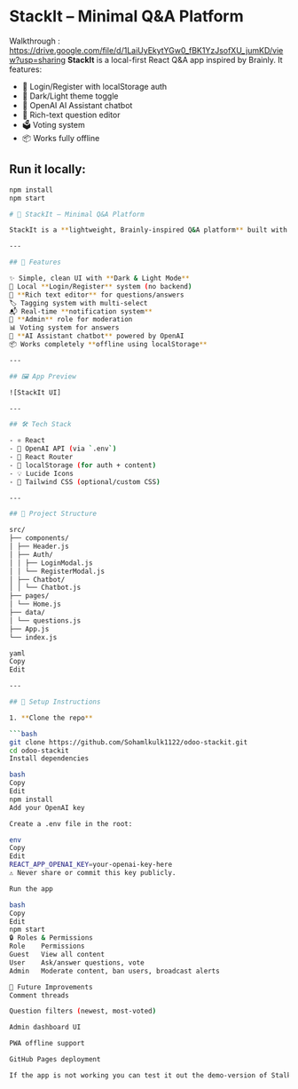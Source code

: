 # StackIt – Minimal Q&A Platform
Walkthrough : https://drive.google.com/file/d/1LaiUyEkytYGw0_fBK1YzJsofXU_jumKD/view?usp=sharing
**StackIt** is a local-first React Q&A app inspired by Brainly. It features:

- 🔐 Login/Register with localStorage auth
- 🌙 Dark/Light theme toggle
- 🤖 OpenAI AI Assistant chatbot
- 📝 Rich-text question editor
- 🗳️ Voting system
- 📦 Works fully offline

## Run it locally:

```bash
npm install
npm start

# 🧠 StackIt – Minimal Q&A Platform

StackIt is a **lightweight, Brainly-inspired Q&A platform** built with React, designed for collaborative learning and offline-first use. It allows users to ask questions, post answers, vote, and interact through a rich, intuitive interface – complete with a built-in AI chatbot powered by OpenAI.

---

## 🚀 Features

✨ Simple, clean UI with **Dark & Light Mode**  
🔐 Local **Login/Register** system (no backend)  
📝 **Rich text editor** for questions/answers  
🏷️ Tagging system with multi-select  
📬 Real-time **notification system**  
📢 **Admin** role for moderation  
📊 Voting system for answers  
🤖 **AI Assistant chatbot** powered by OpenAI  
📦 Works completely **offline using localStorage**

---

## 🖼️ App Preview

![StackIt UI]

---

## 🛠️ Tech Stack

- ⚛️ React
- 🧠 OpenAI API (via `.env`)
- 🧭 React Router
- 💾 localStorage (for auth + content)
- 💡 Lucide Icons
- 🧱 Tailwind CSS (optional/custom CSS)

---

## 📂 Project Structure

src/
├── components/
│ ├── Header.js
│ ├── Auth/
│ │ ├── LoginModal.js
│ │ └── RegisterModal.js
│ ├── Chatbot/
│ │ └── Chatbot.js
├── pages/
│ └── Home.js
├── data/
│ └── questions.js
├── App.js
└── index.js

yaml
Copy
Edit

---

## 🔧 Setup Instructions

1. **Clone the repo**

```bash
git clone https://github.com/Sohamlkulk1122/odoo-stackit.git
cd odoo-stackit
Install dependencies

bash
Copy
Edit
npm install
Add your OpenAI key

Create a .env file in the root:

env
Copy
Edit
REACT_APP_OPENAI_KEY=your-openai-key-here
⚠️ Never share or commit this key publicly.

Run the app

bash
Copy
Edit
npm start
🔒 Roles & Permissions
Role	Permissions
Guest	View all content
User	Ask/answer questions, vote
Admin	Moderate content, ban users, broadcast alerts

📣 Future Improvements
Comment threads

Question filters (newest, most-voted)

Admin dashboard UI

PWA offline support

GitHub Pages deployment

If the app is not working you can test it out the demo-version of Stalk-it using Stalk-it.html



